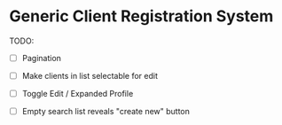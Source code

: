 # Generic Client Registration System

TODO:
- [ ] Pagination
- [ ] Make clients in list selectable for edit
- [ ] Toggle Edit / Expanded Profile
- [ ] Empty search list reveals "create new" button

